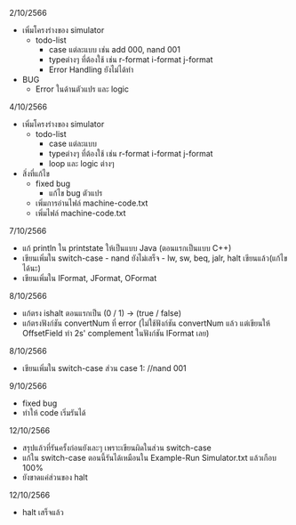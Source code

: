 2/10/2566
- เพิ่มโครงร่างของ simulator
    - todo-list
        - case แต่ละแบบ เช่น add 000, nand 001
        - typeต่างๆ ที่ต้องใช้ เช่น r-format i-format j-format
        - Error Handling ยังไม่ได้ทำ
- BUG
    - Error ในด้านตัวแปร และ logic


4/10/2566
- เพิ่มโครงร่างของ simulator
    - todo-list
        - case แต่ละแบบ
        - typeต่างๆ ที่ต้องใช้ เช่น r-format i-format j-format
        - loop และ logic ต่างๆ
- สิ่งที่แก้ไข
    - fixed bug
        - แก้ไข bug ตัวแปร
    - เพิ่มการอ่านไฟล์ machine-code.txt
    - เพิ่มไฟล์ machine-code.txt

7/10/2566
- แก้ println ใน printstate ให้เป็นแบบ Java (ตอนแรกเป็นแบบ C++)
- เขียนเพิ่มใน switch-case
      - nand ยังไม่เสร็จ
      - lw, sw, beq, jalr, halt เขียนแล้ว(แก้ไขได้นะ)
- เขียนเพิ่มใน IFormat, JFormat, OFormat

8/10/2566
- แก้ตรง ishalt ตอนแรกเป็น (0 / 1) -> (true / false)
- แก้ตรงฟังก์ชัน convertNum ที่ error (ไม่ใช้ฟังก์ชัน convertNum แล้ว แต่เขียนให้ OffsetField ทำ 2s' complement ในฟังก์ชัน IFormat เลย)

8/10/2566
- เขียนเพิ่มใน switch-case ส่วน case 1: //nand 001

9/10/2566
- fixed bug
- ทำให้ code เริ่มรันได้

12/10/2566
- สรุปแล้วที่รันครั้งก่อนยังเละๆ เพราะเขียนผิดในส่วน switch-case
- แก้ใน switch-case ตอนนี้รันได้เหมือนใน Example-Run Simulator.txt แล้วเกือบ 100%
- ยังขาดแค่ส่วนของ halt

12/10/2566
- halt เสร็จแล้ว
